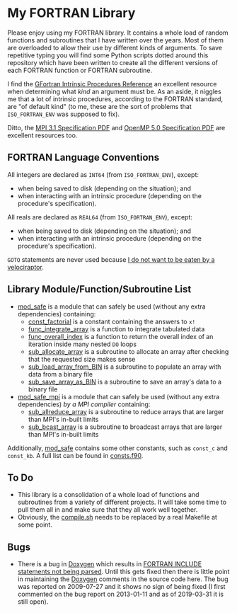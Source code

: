 # My FORTRAN Library

Please enjoy using my FORTRAN library. It contains a whole load of random functions and subroutines that I have written over the years. Most of them are overloaded to allow their use by different kinds of arguments. To save repetitive typing you will find some Python scripts dotted around this repository which have been written to create all the different versions of each FORTRAN function or FORTRAN subroutine.

I find the [GFortran Intrinsic Procedures Reference](https://gcc.gnu.org/onlinedocs/gfortran/Intrinsic-Procedures.html) an excellent resource when determining what _kind_ an argument must be. As an aside, it niggles me that a lot of intrinsic procedures, according to the FORTRAN standard, are "of default kind" (to me, these are the sort of problems that `ISO_FORTRAN_ENV` was supposed to fix).

Ditto, the [MPI 3.1 Specification PDF](https://www.mpi-forum.org/docs/mpi-3.1/mpi31-report.pdf) and [OpenMP 5.0 Specification PDF](https://www.openmp.org/wp-content/uploads/OpenMP-API-Specification-5.0.pdf) are excellent resources too.

## FORTRAN Language Conventions

All integers are declared as `INT64` (from `ISO_FORTRAN_ENV`), except:

* when being saved to disk (depending on the situation); and
* when interacting with an intrinsic procedure (depending on the procedure's specification).

All reals are declared as `REAL64` (from `ISO_FORTRAN_ENV`), except:

* when being saved to disk (depending on the situation); and
* when interacting with an intrinsic procedure (depending on the procedure's specification).

`GOTO` statements are never used because [I do not want to be eaten by a velociraptor](https://xkcd.com/292/).

## Library Module/Function/Subroutine List

* [mod_safe](mod_safe.F90) is a module that can safely be used (without any extra dependencies) containing:
    * [const_factorial](mod_safe/const_factorial.f90) is a constant containing the answers to `x!`
    * [func_integrate_array](mod_safe/func_integrate_array) is a function to integrate tabulated data
    * [func_overall_index](mod_safe/func_overall_index) is a function to return the overall index of an iteration inside many nested `DO` loops
    * [sub_allocate_array](mod_safe/sub_allocate_array) is a subroutine to allocate an array after checking that the requested size makes sense
    * [sub_load_array_from_BIN](mod_safe/sub_load_array_from_BIN) is a subroutine to populate an array with data from a binary file
    * [sub_save_array_as_BIN](mod_safe/sub_save_array_as_BIN) is a subroutine to save an array's data to a binary file
* [mod_safe_mpi](mod_safe_mpi.F90) is a module that can safely be used (without any extra dependencies) *by a MPI compiler* containing:
    * [sub_allreduce_array](mod_safe_mpi/sub_allreduce_array) is a subroutine to reduce arrays that are larger than MPI's in-built limits
    * [sub_bcast_array](mod_safe_mpi/sub_bcast_array) is a subroutine to broadcast arrays that are larger than MPI's in-built limits

Additionally, [mod_safe](mod_safe.F90) contains some other constants, such as `const_c` and `const_kb`. A full list can be found in [consts.f90](mod_safe/consts.f90).

## To Do

* This library is a consolidation of a whole load of functions and subroutines from a variety of different projects. It will take some time to pull them all in and make sure that they all work well together.
* Obviously, the [compile.sh](compile.sh) needs to be replaced by a real Makefile at some point.

## Bugs

* There is a bug in [Doxygen](https://github.com/doxygen/doxygen) which results in [FORTRAN INCLUDE statements not being parsed](https://github.com/doxygen/doxygen/issues/3461). Until this gets fixed then there is little point in maintaining the [Doxygen](https://github.com/doxygen/doxygen) comments in the source code here. The bug was reported on 2009-07-27 and it shows no sign of being fixed (I first commented on the bug report on 2013-01-11 and as of 2019-03-31 it is still open).
